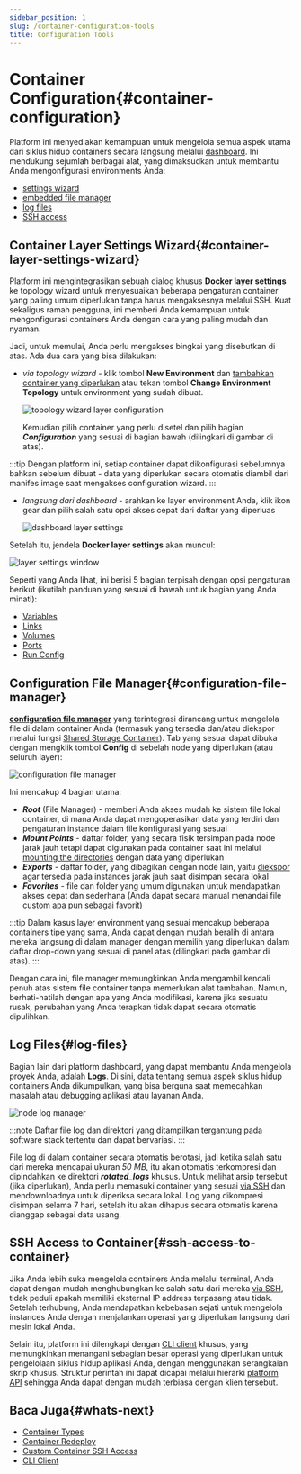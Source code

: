 ```yaml
---
sidebar_position: 1
slug: /container-configuration-tools
title: Configuration Tools
---
```


# Container Configuration{#container-configuration}

Platform ini menyediakan kemampuan untuk mengelola semua aspek utama dari siklus hidup containers secara langsung melalui [dashboard](<https://docs.dewacloud.com/docs/dashboard-guide/>). Ini mendukung sejumlah berbagai alat, yang dimaksudkan untuk membantu Anda mengonfigurasi environments Anda:

  * [settings wizard](<https://docs.dewacloud.com/docs/#container-layer-settings-wizard>)
  * [embedded file manager](<https://docs.dewacloud.com/docs/#configuration-file-manager>)
  * [log files](<https://docs.dewacloud.com/docs/#log-files>)
  * [SSH access ](<https://docs.dewacloud.com/docs/#ssh-access-to-container>)

## Container Layer Settings Wizard{#container-layer-settings-wizard}

Platform ini mengintegrasikan sebuah dialog khusus **Docker layer settings** ke topology wizard untuk menyesuaikan beberapa pengaturan container yang paling umum diperlukan tanpa harus mengaksesnya melalui SSH. Kuat sekaligus ramah pengguna, ini memberi Anda kemampuan untuk mengonfigurasi containers Anda dengan cara yang paling mudah dan nyaman.

Jadi, untuk memulai, Anda perlu mengakses bingkai yang disebutkan di atas. Ada dua cara yang bisa dilakukan:

  * _via topology wizard_ \- klik tombol **New Environment** dan [tambahkan container yang diperlukan](<https://docs.dewacloud.com/docs/setting-up-environment/>) atau tekan tombol **Change Environment Topology** untuk environment yang sudah dibuat.
  
    <img src="https://assets.dewacloud.com/dewacloud-docs/container/configuration/configuration-tools/configuration-tool-1.png" alt="topology wizard layer configuration" max-width="100%"/>
  
    Kemudian pilih container yang perlu disetel dan pilih bagian _**Configuration**_ yang sesuai di bagian bawah (dilingkari di gambar di atas).

:::tip 
Dengan platform ini, setiap container dapat dikonfigurasi sebelumnya bahkan sebelum dibuat - data yang diperlukan secara otomatis diambil dari manifes image saat mengakses configuration wizard.
:::

  * _langsung dari dashboard_ \- arahkan ke layer environment Anda, klik ikon gear dan pilih salah satu opsi akses cepat dari daftar yang diperluas
  
    <img src="https://assets.dewacloud.com/dewacloud-docs/container/configuration/configuration-tools/configuration-tool-2.png" alt="dashboard layer settings" max-width="100%"/>

Setelah itu, jendela **Docker layer settings** akan muncul:

<img src="https://assets.dewacloud.com/dewacloud-docs/container/configuration/configuration-tools/configuration-tool-3.png" alt="layer settings window" max-width="100%"/>

Seperti yang Anda lihat, ini berisi 5 bagian terpisah dengan opsi pengaturan berikut (ikutilah panduan yang sesuai di bawah untuk bagian yang Anda minati):

  * [Variables](<https://docs.dewacloud.com/docs/container-variables/>)
  * [Links](<https://docs.dewacloud.com/docs/container-links/>)
  * [Volumes](<https://docs.dewacloud.com/docs/container-volumes/>)
  * [Ports](<https://docs.dewacloud.com/docs/container-ports/>)
  * [Run Config](<https://docs.dewacloud.com/docs/container-run-configuration/>)

## Configuration File Manager{#configuration-file-manager}

**[configuration file manager](<https://docs.dewacloud.com/docs/configuration-file-manager/>)** yang terintegrasi dirancang untuk mengelola file di dalam container Anda (termasuk yang tersedia dan/atau diekspor melalui fungsi [Shared Storage Container](<https://docs.dewacloud.com/docs/data-storage-container/>)). Tab yang sesuai dapat dibuka dengan mengklik tombol **Config** di sebelah node yang diperlukan (atau seluruh layer):

<img src="https://assets.dewacloud.com/dewacloud-docs/container/configuration/configuration-tools/configuration-tool-4.png" alt="configuration file manager" max-width="100%"/>

Ini mencakup 4 bagian utama:

  * _**Root**_ (File Manager) - memberi Anda akses mudah ke sistem file lokal container, di mana Anda dapat mengoperasikan data yang terdiri dan pengaturan instance dalam file konfigurasi yang sesuai
  * _**Mount Points**_ \- daftar folder, yang secara fisik tersimpan pada node jarak jauh tetapi dapat digunakan pada container saat ini melalui [mounting the directories](<https://docs.dewacloud.com/docs/mount-points/>) dengan data yang diperlukan
  * _**Exports**_ \- daftar folder, yang dibagikan dengan node lain, yaitu [diekspor](<https://docs.dewacloud.com/docs/storage-exports/>) agar tersedia pada instances jarak jauh saat disimpan secara lokal
  * _**Favorites**_ \- file dan folder yang umum digunakan untuk mendapatkan akses cepat dan sederhana (Anda dapat secara manual menandai file custom apa pun sebagai favorit)

:::tip 
Dalam kasus layer environment yang sesuai mencakup beberapa containers tipe yang sama, Anda dapat dengan mudah beralih di antara mereka langsung di dalam manager dengan memilih yang diperlukan dalam daftar drop-down yang sesuai di panel atas (dilingkari pada gambar di atas).
:::

Dengan cara ini, file manager memungkinkan Anda mengambil kendali penuh atas sistem file container tanpa memerlukan alat tambahan. Namun, berhati-hatilah dengan apa yang Anda modifikasi, karena jika sesuatu rusak, perubahan yang Anda terapkan tidak dapat secara otomatis dipulihkan.

## Log Files{#log-files}

Bagian lain dari platform dashboard, yang dapat membantu Anda mengelola proyek Anda, adalah **Logs**. Di sini, data tentang semua aspek siklus hidup containers Anda dikumpulkan, yang bisa berguna saat memecahkan masalah atau debugging aplikasi atau layanan Anda.

<img src="https://assets.dewacloud.com/dewacloud-docs/container/configuration/configuration-tools/configuration-tool-5.png" alt="node log manager" max-width="100%"/>

:::note 
Daftar file log dan direktori yang ditampilkan tergantung pada software stack tertentu dan dapat bervariasi.
:::

File log di dalam container secara otomatis berotasi, jadi ketika salah satu dari mereka mencapai ukuran _50 MB_, itu akan otomatis terkompresi dan dipindahkan ke direktori _**rotated_logs**_ khusus. Untuk melihat arsip tersebut (jika diperlukan), Anda perlu memasuki container yang sesuai [via SSH](<https://docs.dewacloud.com/docs/ssh-access/>) dan mendownloadnya untuk diperiksa secara lokal. Log yang dikompresi disimpan selama 7 hari, setelah itu akan dihapus secara otomatis karena dianggap sebagai data usang.

## SSH Access to Container{#ssh-access-to-container}

Jika Anda lebih suka mengelola containers Anda melalui terminal, Anda dapat dengan mudah menghubungkan ke salah satu dari mereka [via SSH](<https://docs.dewacloud.com/docs/ssh-access/>), tidak peduli apakah memiliki eksternal IP address terpasang atau tidak. Setelah terhubung, Anda mendapatkan kebebasan sejati untuk mengelola instances Anda dengan menjalankan operasi yang diperlukan langsung dari mesin lokal Anda.

Selain itu, platform ini dilengkapi dengan [CLI client](<https://docs.dewacloud.com/docs/cli/>) khusus, yang memungkinkan menangani sebagian besar operasi yang diperlukan untuk pengelolaan siklus hidup aplikasi Anda, dengan menggunakan serangkaian skrip khusus. Struktur perintah ini dapat dicapai melalui hierarki [platform API](<https://docs.jelastic.com/api/>) sehingga Anda dapat dengan mudah terbiasa dengan klien tersebut.

## Baca Juga{#whats-next}

  * [Container Types](<https://docs.dewacloud.com/docs/container-types/>)
  * [Container Redeploy](<https://docs.dewacloud.com/docs/container-redeploy/>)
  * [Custom Container SSH Access](<https://docs.dewacloud.com/docs/custom-container-ssh-access/>)
  * [CLI Client](<https://docs.dewacloud.com/docs/cli/>)